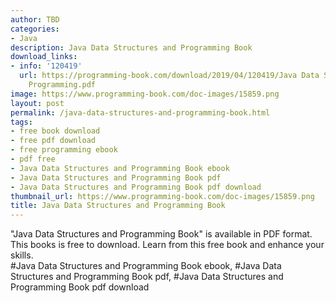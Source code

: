 ```yaml
---
author: TBD
categories:
- Java
description: Java Data Structures and Programming Book
download_links:
- info: '120419'
  url: https://programming-book.com/download/2019/04/120419/Java Data Structures and
    Programming.pdf
image: https://www.programming-book.com/doc-images/15859.png
layout: post
permalink: /java-data-structures-and-programming-book.html
tags:
- free book download
- free pdf download
- free programming ebook
- pdf free
- Java Data Structures and Programming Book ebook
- Java Data Structures and Programming Book pdf
- Java Data Structures and Programming Book pdf download
thumbnail_url: https://www.programming-book.com/doc-images/15859.png
title: Java Data Structures and Programming Book
---
```


 
<div class="item-desc text-justify">
  "Java Data Structures and Programming Book" is available in PDF format. This books is free to download. Learn from this free book and enhance your skills.
  <br>
  #Java Data Structures and Programming Book ebook, #Java Data Structures and Programming Book pdf, #Java Data Structures and Programming Book pdf download
</div>
